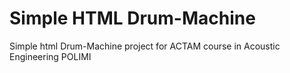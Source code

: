 # **Simple HTML Drum-Machine**

Simple html Drum-Machine project for ACTAM course in Acoustic Engineering POLIMI
